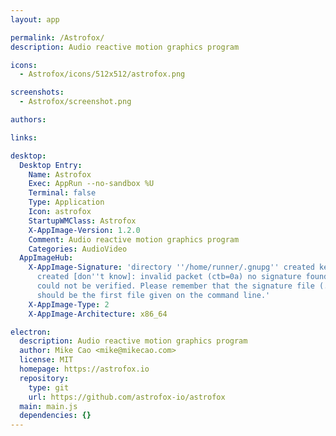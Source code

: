 ```yaml
---
layout: app

permalink: /Astrofox/
description: Audio reactive motion graphics program

icons:
  - Astrofox/icons/512x512/astrofox.png

screenshots:
  - Astrofox/screenshot.png

authors:

links:

desktop:
  Desktop Entry:
    Name: Astrofox
    Exec: AppRun --no-sandbox %U
    Terminal: false
    Type: Application
    Icon: astrofox
    StartupWMClass: Astrofox
    X-AppImage-Version: 1.2.0
    Comment: Audio reactive motion graphics program
    Categories: AudioVideo
  AppImageHub:
    X-AppImage-Signature: 'directory ''/home/runner/.gnupg'' created keybox ''/home/runner/.gnupg/pubring.kbx''
      created [don''t know]: invalid packet (ctb=0a) no signature found the signature
      could not be verified. Please remember that the signature file (.sig or .asc)
      should be the first file given on the command line.'
    X-AppImage-Type: 2
    X-AppImage-Architecture: x86_64

electron:
  description: Audio reactive motion graphics program
  author: Mike Cao <mike@mikecao.com>
  license: MIT
  homepage: https://astrofox.io
  repository:
    type: git
    url: https://github.com/astrofox-io/astrofox
  main: main.js
  dependencies: {}
---
```

